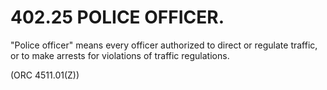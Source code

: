 402.25 POLICE OFFICER.
======================

"Police officer" means every officer authorized to direct or regulate
traffic, or to make arrests for violations of traffic regulations.

(ORC 4511.01(Z))
